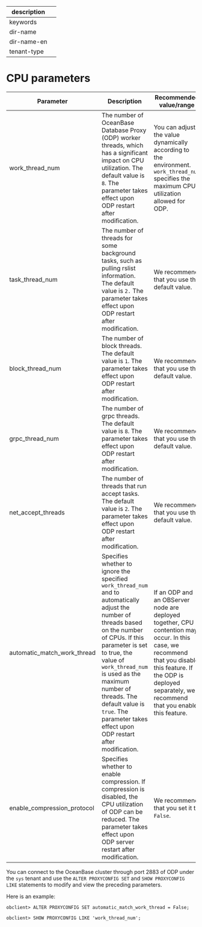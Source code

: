 |description||
|---|---|
|keywords||
|dir-name||
|dir-name-en||
|tenant-type||

# CPU parameters

| Parameter | Description | Recommended value/range |
|-----------------------------|--------------------------------------------------------------------------------------------------------|-------------------------------------------------------------|
| work_thread_num | The number of OceanBase Database Proxy (ODP) worker threads, which has a significant impact on CPU utilization. The default value is `8`. The parameter takes effect upon ODP restart after modification. | You can adjust the value dynamically according to the environment. `work_thread_num` specifies the maximum CPU utilization allowed for ODP. |
| task_thread_num | The number of threads for some background tasks, such as pulling rslist information. The default value is `2.` The parameter takes effect upon ODP restart after modification. | We recommend that you use the default value. |
| block_thread_num | The number of block threads. The default value is `1`. The parameter takes effect upon ODP restart after modification. | We recommend that you use the default value. |
| grpc_thread_num | The number of grpc threads. The default value is `8`. The parameter takes effect upon ODP restart after modification. | We recommend that you use the default value. |
| net_accept_threads | The number of threads that run accept tasks. The default value is `2`. The parameter takes effect upon ODP restart after modification. | We recommend that you use the default value. |
| automatic_match_work_thread | Specifies whether to ignore the specified `work_thread_num` and to automatically adjust the number of threads based on the number of CPUs. If this parameter is set to true, the value of `work_thread_num` is used as the maximum number of threads. The default value is `true`. The parameter takes effect upon ODP restart after modification. | If an ODP and an OBServer node are deployed together, CPU contention may occur. In this case, we recommend that you disable this feature. If the ODP is deployed separately, we recommend that you enable this feature. |
| enable_compression_protocol | Specifies whether to enable compression. If compression is disabled, the CPU utilization of ODP can be reduced. The parameter takes effect upon ODP server restart after modification. | We recommend that you set it to `False`. |

You can connect to the OceanBase cluster through port 2883 of ODP under the `sys` tenant and use the `ALTER PROXYCONFIG SET` and `SHOW PROXYCONFIG LIKE` statements to modify and view the preceding parameters.

Here is an example:

```unknow
obclient> ALTER PROXYCONFIG SET automatic_match_work_thread = False;
```

```unknow
obclient> SHOW PROXYCONFIG LIKE 'work_thread_num';
```
